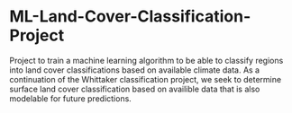 # ML-Land-Cover-Classification-Project
Project to train a machine learning algorithm to be able to classify regions into land cover classifications based on available climate data.
As a continuation of the Whittaker classification project, we seek to determine surface land cover classification based on availible data that is also modelable for future predictions.

